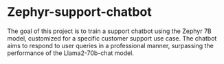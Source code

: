 # Zephyr-support-chatbot
The goal of this project is to train a support chatbot using the Zephyr 7B model, customized for a specific customer support use case. The chatbot aims to respond to user queries in a professional manner, surpassing the performance of the Llama2-70b-chat model.
